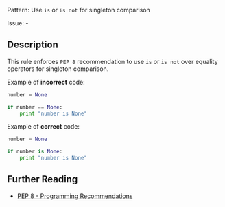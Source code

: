Pattern: Use `is` or `is not` for singleton comparison

Issue: -

## Description

This rule enforces `PEP 8` recommendation to use `is` or `is not` over equality operators for singleton comparison. 


Example of **incorrect** code:

```python
number = None

if number == None:
    print "number is None"
```

Example of **correct** code:


```python
number = None

if number is None:
    print "number is None"
```

## Further Reading

* [PEP 8 - Programming Recommendations](https://www.python.org/dev/peps/pep-0008/#programming-recommendations)
